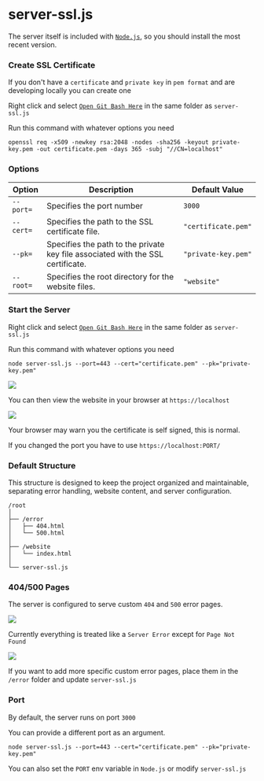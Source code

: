 # server-ssl.js

The server itself is included with [`Node.js`](https://nodejs.org/en), so you should install the most recent version.

### Create SSL Certificate

If you don't have a `certificate` and `private key` in `pem format` and are developing locally you can create one

Right click and select [`Open Git Bash Here`](https://git-scm.com/downloads/win) in the same folder as `server-ssl.js`

Run this command with whatever options you need

```
openssl req -x509 -newkey rsa:2048 -nodes -sha256 -keyout private-key.pem -out certificate.pem -days 365 -subj "//CN=localhost"
```

### Options

| Option       | Description                                      | Default Value         |
|--------------|--------------------------------------------------|-----------------------|
| `--port=`    | Specifies the port number | `3000` |
| `--cert=`    | Specifies the path to the SSL certificate file. | `"certificate.pem"` |
| `--pk=`      | Specifies the path to the private key file associated with the SSL certificate. | `"private-key.pem"` |
| `--root=`    | Specifies the root directory for the website files. | `"website"` |

### Start the Server

Right click and select [`Open Git Bash Here`](https://git-scm.com/downloads/win) in the same folder as `server-ssl.js`

Run this command with whatever options you need

```
node server-ssl.js --port=443 --cert="certificate.pem" --pk="private-key.pem"
```

![](https://i.imgur.com/ULvqsvt.png)

You can then view the website in your browser at `https://localhost`

![](https://i.imgur.com/4AeJ9Rs.png)

Your browser may warn you the certificate is self signed, this is normal.

If you changed the port you have to use `https://localhost:PORT/`

### Default Structure

This structure is designed to keep the project organized and maintainable, separating error handling, website content, and server configuration.

```
/root
│
├── /error
│   ├── 404.html
│   └── 500.html
│
├── /website
│   └── index.html
│
└── server-ssl.js
```

### 404/500 Pages

The server is configured to serve custom `404` and `500` error pages. 

![](https://i.imgur.com/LvLnXMR.png)

Currently everything is treated like a `Server Error` except for `Page Not Found`

![](https://i.imgur.com/HJoNquS.png)

If you want to add more specific custom error pages, place them in the `/error` folder and update `server-ssl.js`

### Port

By default, the server runs on port `3000`

You can provide a different port as an argument.

```
node server-ssl.js --port=443 --cert="certificate.pem" --pk="private-key.pem"
```

You can also set the `PORT` env variable in `Node.js` or modify `server-ssl.js`